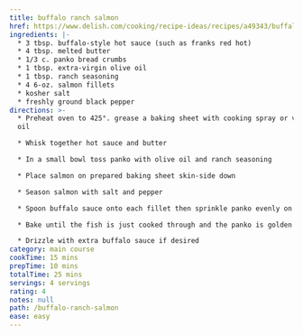 ```yaml
---
title: buffalo ranch salmon
href: https://www.delish.com/cooking/recipe-ideas/recipes/a49343/buffalo-ranch-salmon-recipe/
ingredients: |-
  * 3 tbsp. buffalo-style hot sauce (such as franks red hot)
  * 4 tbsp. melted butter
  * 1/3 c. panko bread crumbs
  * 1 tbsp. extra-virgin olive oil
  * 1 tbsp. ranch seasoning
  * 4 6-oz. salmon fillets
  * kosher salt
  * freshly ground black pepper
directions: >-
  * Preheat oven to 425°. grease a baking sheet with cooking spray or vegetable
  oil

  * Whisk together hot sauce and butter

  * In a small bowl toss panko with olive oil and ranch seasoning

  * Place salmon on prepared baking sheet skin-side down

  * Season salmon with salt and pepper

  * Spoon buffalo sauce onto each fillet then sprinkle panko evenly on top pressing to coat

  * Bake until the fish is just cooked through and the panko is golden about 15 minutes

  * Drizzle with extra buffalo sauce if desired
category: main course
cookTime: 15 mins
prepTime: 10 mins
totalTime: 25 mins
servings: 4 servings
rating: 4
notes: null
path: /buffalo-ranch-salmon
ease: easy
---
```

